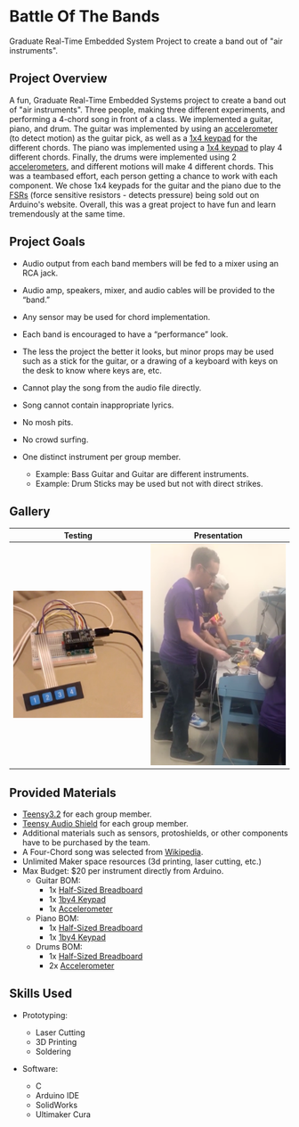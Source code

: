 # Battle Of The Bands
Graduate Real-Time Embedded System Project to create a band out of "air instruments".

## Project Overview

A fun, Graduate Real-Time Embedded Systems project to create a band out of "air instruments". Three people, making three different experiments, and performing a 4-chord song in front of a class. We implemented a guitar, piano, and drum. The guitar was implemented by using an [accelerometer](https://www.livescience.com/40102-accelerometers.html) (to detect motion) as the guitar pick, as well as a [1x4 keypad](https://www.instructables.com/id/1x4-Membrane-Keypad-w-Arduino/) for the different chords. The piano was implemented using a [1x4 keypad](https://www.instructables.com/id/1x4-Membrane-Keypad-w-Arduino/) to play 4 different chords. Finally, the drums were implemented using 2 [accelerometers](https://www.livescience.com/40102-accelerometers.html), and different motions will make 4 different chords. This was a teambased effort, each person getting a chance to work with each component. We chose 1x4 keypads for the guitar and the piano due to the [FSRs](https://learn.adafruit.com/force-sensitive-resistor-fsr/using-an-fsr) (force sensitive resistors - detects pressure) being sold out on Arduino's website. Overall, this was a great project to have fun and learn tremendously at the same time. 

## Project Goals

* Audio output from each band members will be fed to a mixer using an RCA jack.
* Audio amp, speakers, mixer, and audio cables will be provided to the “band.”
* Any sensor may be used for chord implementation.
* Each band is encouraged to have a “performance” look.
* The less the project the better it looks, but  minor props may be used such as a stick for the guitar, or a drawing of a  keyboard with keys on the desk to know where keys are, etc.
* Cannot play the song from the audio file directly.
* Song cannot contain inappropriate lyrics.
* No mosh pits.
* No crowd surfing.

* One distinct instrument per group member.
  * Example: Bass Guitar and Guitar are different instruments.
  * Example: Drum Sticks may be used but not with direct strikes.
  
## Gallery

Testing                    | Presentation               
:-------------------------:|:-------------------------:
![](https://github.com/dannyjanani/BattleOfTheBands/blob/master/Gallery/Testing.png)  | ![](https://github.com/dannyjanani/BattleOfTheBands/blob/master/Gallery/Presentation.png)

## Provided Materials

* [Teensy3.2](https://www.pjrc.com/store/teensy32.html) for each group member.
* [Teensy Audio Shield](https://www.pjrc.com/audio-shield-for-teensy-4-0/) for each group member.
* Additional materials such as sensors, protoshields, or other components have to be purchased by the team.
* A Four-Chord song was selected from [Wikipedia](https://en.wikipedia.org/wiki/List_of_songs_containing_the_I–V–vi–IV_progression).
* Unlimited Maker space resources (3d printing, laser cutting, etc.)
* Max Budget: $20 per instrument directly from Arduino.
  * Guitar BOM: 
    * 1x [Half-Sized Breadboard](https://www.adafruit.com/product/64)
    * 1x [1by4 Keypad](https://www.adafruit.com/product/1332)
    * 1x [Accelerometer](https://www.adafruit.com/product/1120)
  * Piano BOM: 
    * 1x [Half-Sized Breadboard](https://www.adafruit.com/product/64)
    * 1x [1by4 Keypad](https://www.adafruit.com/product/1332)
  * Drums BOM: 
    * 1x [Half-Sized Breadboard](https://www.adafruit.com/product/64)
    * 2x [Accelerometer](https://www.adafruit.com/product/1120)

## Skills Used

* Prototyping:
  * Laser Cutting
  * 3D Printing
  * Soldering
  
* Software:
  * C
  * Arduino IDE
  * SolidWorks
  * Ultimaker Cura
